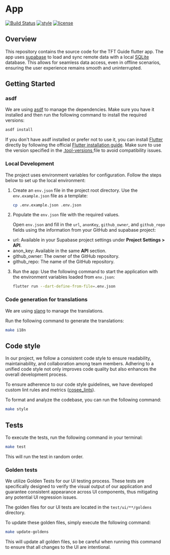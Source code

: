 # App

[![Build Status](https://github.com/ngoc-quoc-huynh/tft_guide/actions/workflows/app.yaml/badge.svg)](https://github.com/ngoc-quoc-huynh/tft_guide/actions/workflows/app.yaml)
[![style](https://img.shields.io/badge/style-cosee__lints-brightgreen)](https://pub.dev/packages/cosee_lints)
[![license](https://img.shields.io/github/license/ngoc-quoc-huynh/tft_guide)](https://raw.githubusercontent.com/ngoc-quoc-huynh/tft_guide/refs/heads/main/LICENSE)

## Overview

This repository contains the source code for the TFT Guide flutter app.
The app uses [supabase](https://supabase.com/) to load and sync remote data with a
local [SQLite](https://pub.dev/packages/sqlite_async) database. This allows for seamless data access, even in offline
scenarios, ensuring the user experience remains smooth and uninterrupted.

## Getting Started

### asdf

We are using [asdf](https://asdf-vm.com/) to manage the dependencies. Make sure you have it installed and then run the
following command to install the required versions:

```bash
asdf install
```

If you don't have asdf installed or prefer not to use it, you can install [Flutter](https://docs.flutter.dev/) directly
by following the official
[Flutter installation guide](https://docs.flutter.dev/get-started/install). Make sure to use the version specified in
the [.tool-versions ](../.tool-versions) file to avoid compatibility
issues.

### Local Development

The project uses environment variables for configuration. Follow the steps below to set up the local environment:

1. Create an `env.json` file in the project root directory. Use the `env.example.json` file as a template:

   ```bash
   cp .env.example.json .env.json
   ```

2. Populate the `env.json` file with the required values.

   Open `env.json` and fill in the `url`, `anonKey`, `github_owner`, and `github_repo` fields using the information from your GitHub and supabase project:

- url: Available in your Supabase project settings under **Project Settings > API**.
- anon_key: Available in the same **API** section.
- github_owner: The owner of the GitHub repository.
- github_repo: The name of the GitHub repository.

3. Run the app:
   Use the following command to start the application with the environment variables loaded from `env.json`:

   ```bash
   flutter run --dart-define-from-file=.env.json
   ```

### Code generation for translations

We are using [slang](https://pub.dev/packages/slang) to manage the translations.

Run the following command to generate the translations:

```bash
make i18n
```

## Code style

In our project, we follow a consistent code style to ensure readability, maintainability, and
collaboration among team members. Adhering to a unified code style not only improves code quality
but also enhances the overall development process.

To ensure adherence to our code style guidelines, we have developed custom lint rules and
metrics ([cosee_lints](https://pub.dev/packages/cosee_lints)).

To format and analyze the codebase, you can run the following command:

```sh
make style
```

## Tests

To execute the tests, run the following command in your terminal:

```sh
make test
```

This will run the test in random order.

### Golden tests

We utilize Golden Tests for our UI testing process. These tests are specifically designed to verify
the visual output of our application and guarantee consistent appearance across UI components, thus
mitigating any potential UI regression issues.

The golden files for our UI tests are located in the `test/ui/**/goldens` directory.

To update these golden files, simply execute the following command:

```sh
make update-goldens
```

This will update all golden files, so be careful when running this command to ensure that all
changes to the UI are intentional.

